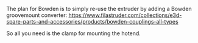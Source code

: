 The plan for Bowden is to simply re-use the extruder by adding a Bowden groovemount converter: https://www.filastruder.com/collections/e3d-spare-parts-and-accessories/products/bowden-couplings-all-types

So all you need is the clamp for mounting the hotend.